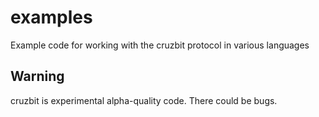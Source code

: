 # examples

Example code for working with the cruzbit protocol in various languages

## Warning

cruzbit is experimental alpha-quality code. There could be bugs.